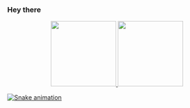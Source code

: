 ### Hey there

<div align="center">
  <a href="https://github.com/ppedro20">
  <img height="150" src="https://github-readme-stats.vercel.app/api?username=randomGuyCoding&show_icons=true&theme=gotham&include_all_commits=true&count_private=true"/>
  <img height="150" src="https://github-readme-stats.vercel.app/api/top-langs/?username=randomGuyCoding&layout=compact&langs_count=6&theme=gotham"/>
</div> 


![Snake animation](https://github.com/randomGuyCoding/randomGuyCoding/blob/output/github-contribution-grid-snake.svg)
